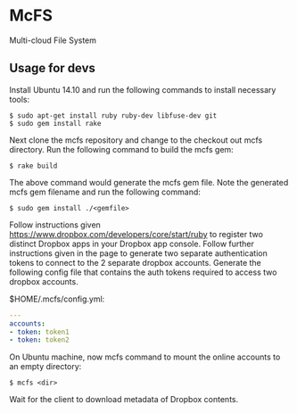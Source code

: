# McFS
Multi-cloud File System

## Usage for devs

Install Ubuntu 14.10 and run the following commands to install necessary tools:

	$ sudo apt-get install ruby ruby-dev libfuse-dev git
	$ sudo gem install rake

Next clone the mcfs repository and change to the checkout out mcfs directory. Run the following command to build the mcfs gem:

	$ rake build

The above command would generate the mcfs gem file. Note the generated mcfs gem filename and run the following command:

	$ sudo gem install ./<gemfile>


Follow instructions given https://www.dropbox.com/developers/core/start/ruby to register two distinct Dropbox apps in your Dropbox app console. Follow further instructions given in the page to generate two separate authentication tokens to connect to the 2 separate dropbox accounts. Generate the following config file that contains the auth tokens required to access two dropbox accounts.

$HOME/.mcfs/config.yml:

```yaml
---
accounts:
- token: token1
- token: token2
```

On Ubuntu machine, now mcfs command to mount the online accounts to an empty directory:

	$ mcfs <dir>

Wait for the client to download metadata of Dropbox contents.
